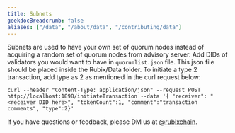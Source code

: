 ```yaml
---
title: Subnets
geekdocBreadcrumb: false
aliases: ["/data", "/about/data", "/contributing/data"]
---
```


Subnets are used to have your own set of quorum nodes instead of acquiring a random set of quorum nodes from advisory server. Add DIDs of validators you would want to have in `quorumlist.json` file. This json file should be placed inside the Rubix/Data folder. To initiate a type 2 transaction, add type as 2 as mentioned in the curl request below:

```
curl --header "Content-Type: application/json" --request POST http://localhost:1898/initiateTransaction --data '{ "receiver": "<receiver DID here>", "tokenCount":1, "comment":"transaction comments", "type":2}'
```

If you have questions or feedback, please DM us at [@rubixchain](http://twitter.com/rubixChain).
